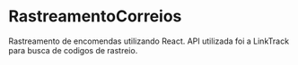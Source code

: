 # RastreamentoCorreios
Rastreamento de encomendas utilizando React. API utilizada foi a LinkTrack para busca de codigos de rastreio.
